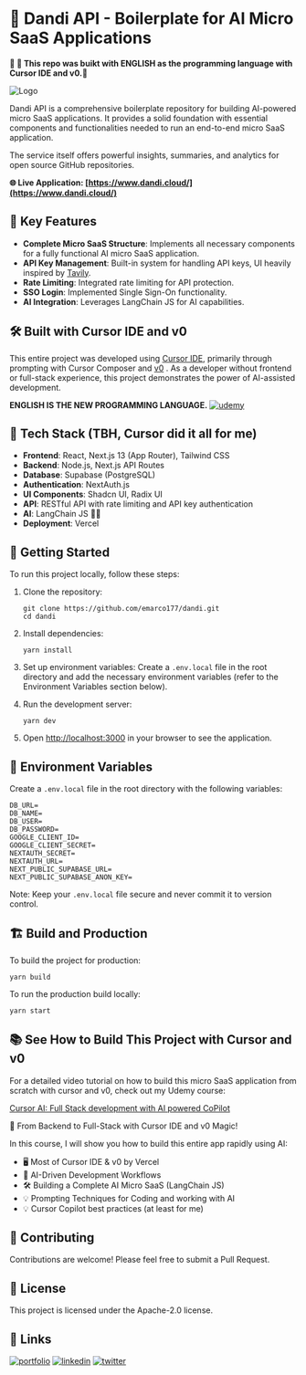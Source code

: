 # 🌻 Dandi API - Boilerplate for AI Micro SaaS Applications

**🤯 🤯 This repo was buikt with ENGLISH as the programming language with Cursor IDE and v0.🤯**


![Logo](https://github.com/emarco177/dandi/blob/main/public/demo.gif)

Dandi API is a comprehensive boilerplate repository for building AI-powered micro SaaS applications. It provides a solid foundation with essential components and functionalities needed to run an end-to-end micro SaaS application.

The service itself offers powerful insights, summaries, and analytics for open source GitHub repositories.

**🌐 Live Application: [https://www.dandi.cloud/](https://www.dandi.cloud/)**



## 🚀 Key Features

- **Complete Micro SaaS Structure**: Implements all necessary components for a fully functional AI micro SaaS application.
- **API Key Management**: Built-in system for handling API keys, UI heavily inspired by [Tavily](https://www.tavily.com/).
- **Rate Limiting**: Integrated rate limiting for API protection.
- **SSO Login**: Implemented Single Sign-On functionality.
- **AI Integration**: Leverages LangChain JS for AI capabilities.

## 🛠️ Built with Cursor IDE and v0

This entire project was developed using [Cursor IDE](https://cursor.com/), primarily through prompting with Cursor Composer and [v0](https://v0.dev/) . As a developer without frontend or full-stack experience, this project demonstrates the power of AI-assisted development.

**ENGLISH IS THE NEW PROGRAMMING LANGUAGE.**
[![udemy](https://img.shields.io/badge/Cursor%20Udemy%20Course-%20Coupon%20%2412.99-brightgreen)](https://www.udemy.com/course/cursor-ai-ide/?couponCode=BLACK-FRIDAY-2024)

## 🧰 Tech Stack (TBH, Cursor did it all for me)

- **Frontend**: React, Next.js 13 (App Router), Tailwind CSS
- **Backend**: Node.js, Next.js API Routes
- **Database**: Supabase (PostgreSQL)
- **Authentication**: NextAuth.js
- **UI Components**: Shadcn UI, Radix UI
- **API**: RESTful API with rate limiting and API key authentication
- **AI**: LangChain JS 🦜🔗
- **Deployment**: Vercel 



## 🚀 Getting Started

To run this project locally, follow these steps:

1. Clone the repository:
   ```
   git clone https://github.com/emarco177/dandi.git
   cd dandi
   ```

2. Install dependencies:
   ```
   yarn install
   ```

3. Set up environment variables:
   Create a `.env.local` file in the root directory and add the necessary environment variables (refer to the Environment Variables section below).

4. Run the development server:
   ```
   yarn dev
   ```

5. Open [http://localhost:3000](http://localhost:3000) in your browser to see the application.

## 🔐 Environment Variables

Create a `.env.local` file in the root directory with the following variables:

```
DB_URL=
DB_NAME=
DB_USER=
DB_PASSWORD=
GOOGLE_CLIENT_ID=
GOOGLE_CLIENT_SECRET=
NEXTAUTH_SECRET=
NEXTAUTH_URL=
NEXT_PUBLIC_SUPABASE_URL=
NEXT_PUBLIC_SUPABASE_ANON_KEY=
```

Note: Keep your `.env.local` file secure and never commit it to version control.

## 🏗️ Build and Production

To build the project for production:

```
yarn build
```

To run the production build locally:

```
yarn start
```

## 📚 See How to Build This Project with Cursor and v0

For a detailed video tutorial on how to build this micro SaaS application from scratch with cursor and v0, check out my Udemy course:

[Cursor AI: Full Stack development with AI powered CoPilot](https://www.udemy.com/course/cursor-ai-ide/?couponCode=JAN-2025)

🚀 From Backend to Full-Stack with Cursor IDE and v0 Magic!

In this course, I will show you how to build this entire app rapidly using AI:
- 🖥️ Most of Cursor IDE & v0 by Vercel
- 🧠 AI-Driven Development Workflows
- 🛠️ Building a Complete AI Micro SaaS (LangChain JS)
- 💡 Prompting Techniques for Coding and working with AI 
- 💡 Cursor Copilot best practices (at least for me)



## 🤝 Contributing

Contributions are welcome! Please feel free to submit a Pull Request.

## 📄 License

This project is licensed under the Apache-2.0 license.

## 🔗 Links
[![portfolio](https://img.shields.io/badge/my_portfolio-000?style=for-the-badge&logo=ko-fi&logoColor=white)](https://www.udemy.com/course/langchain/?referralCode=D981B8213164A3EA91AC)
[![linkedin](https://img.shields.io/badge/linkedin-0A66C2?style=for-the-badge&logo=linkedin&logoColor=white)](https://www.linkedin.com/in/eden-marco/)
[![twitter](https://img.shields.io/badge/twitter-1DA1F2?style=for-the-badge&logo=twitter&logoColor=white)](https://www.udemy.com/user/eden-marco/)
